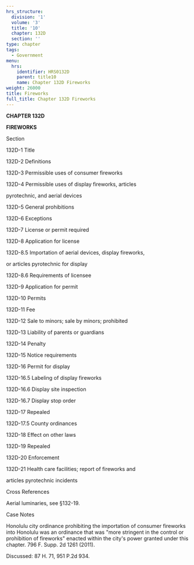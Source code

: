 ```yaml
---
hrs_structure:
  division: '1'
  volume: '3'
  title: '10'
  chapter: 132D
  section: ''
type: chapter
tags:
  - Government
menu:
  hrs:
    identifier: HRS0132D
    parent: title10
    name: Chapter 132D Fireworks
weight: 26000
title: Fireworks
full_title: Chapter 132D Fireworks
---
```

**CHAPTER 132D**

**FIREWORKS**

Section

132D-1 Title

132D-2 Definitions

132D-3 Permissible uses of consumer fireworks

132D-4 Permissible uses of display fireworks, articles

pyrotechnic, and aerial devices

132D-5 General prohibitions

132D-6 Exceptions

132D-7 License or permit required

132D-8 Application for license

132D-8.5 Importation of aerial devices, display fireworks,

or articles pyrotechnic for display

132D-8.6 Requirements of licensee

132D-9 Application for permit

132D-10 Permits

132D-11 Fee

132D-12 Sale to minors; sale by minors; prohibited

132D-13 Liability of parents or guardians

132D-14 Penalty

132D-15 Notice requirements

132D-16 Permit for display

132D-16.5 Labeling of display fireworks

132D-16.6 Display site inspection

132D-16.7 Display stop order

132D-17 Repealed

132D-17.5 County ordinances

132D-18 Effect on other laws

132D-19 Repealed

132D-20 Enforcement

132D-21 Health care facilities; report of fireworks and

articles pyrotechnic incidents

Cross References

Aerial luminaries, see §132-19.

Case Notes

Honolulu city ordinance prohibiting the importation of consumer fireworks into Honolulu was an ordinance that was "more stringent in the control or prohibition of fireworks" enacted within the city's power granted under this chapter. 796 F. Supp. 2d 1261 (2011).

Discussed: 87 H. 71, 951 P.2d 934.